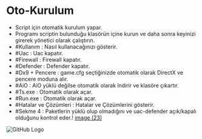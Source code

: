 # Oto-Kurulum
- Script için otomatik kurulum yapar.
- Programı scriptin bulunduğu klasörün içine kurun ve daha sonra keyinizi girerek yönetici olarak çalıştırın.
- #Kullanım : Nasıl kullanacağınızı gösterir.
- #Uac : Uac kapatır.
- #Firewall : Firewall kapatır.
- #Defender : Defender kapatır.
- #Dx9 + Pencere : game.cfg seçtiğinizde otomatik olarak DirectX ve pencere moduna alır.
- #AiO : AiO yüklü değilse otomatik olarak indirir ve klasöre çıkartır.
- #Ts.exe : Otomatik olarak açar.
- #Run.exe : Otomatik olarak açar.
- #Hatalar ve Çözümleri : Hatalar ve Çözümlerini gösterir.
- #Sekme 4 : Paketlerin yüklü olup olmadığını ve uac-defender açık/kapalı olduğunu kontrol eder.!
[image (23)](https://user-images.githubusercontent.com/128307043/226185720-c2854aff-64b8-40d3-9ea8-1e211795ae4f.jpg)
<img src="[https://github.githubassets.com/images/modules/logos_page/GitHub-Mark.png](https://user-images.githubusercontent.com/128307043/226185720-c2854aff-64b8-40d3-9ea8-1e211795ae4f.jpg)" alt="GitHub Logo">
